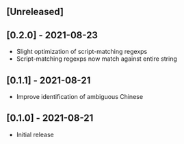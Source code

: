 ## [Unreleased]

## [0.2.0] - 2021-08-23

- Slight optimization of script-matching regexps
- Script-matching regexps now match against entire string

## [0.1.1] - 2021-08-21

- Improve identification of ambiguous Chinese

## [0.1.0] - 2021-08-21

- Initial release
